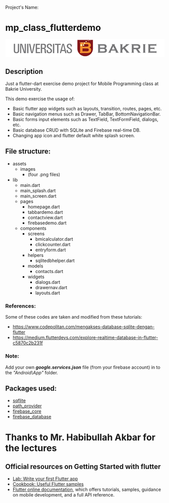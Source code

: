 Project's Name:
# mp_class_flutterdemo

![UB banner](assets/images/Logo_UB_Tengah.png)

## Description
Just a flutter-dart exercise demo project for Mobile Programming class at Bakrie University.

This demo exercise the usage of:
- Basic flutter app widgets such as layouts, transition, routes, pages, etc.
- Basic navigation menus such as Drawer, TabBar, BottomNavigationBar.
- Basic forms input elements such as TextField, TextFormField, dialogs, etc.
- Basic database CRUD with SQLite and Firebase real-time DB.
- Changing app icon and flutter default white splash screen.

## File structure:
  - assets
    - images
      - (four .png files)
  - lib
    - main.dart
    - main_splash.dart
    - main_screen.dart
    - pages
      - homepage.dart
      - tabbardemo.dart
      - contactview.dart
      - firebasedemo.dart
    - components
      - screens
        - bmicalculator.dart
        - clickcounter.dart
        - entryform.dart
      - helpers
        - sqlitedbhelper.dart
      - models
        - contacts.dart
      - widgets
        - dialogs.dart
        - drawernav.dart
        - layouts.dart

### References:
Some of these codes are taken and modified from these tutorials:
  - https://www.codepolitan.com/mengakses-database-sqlite-dengan-flutter
  - https://medium.flutterdevs.com/explore-realtime-database-in-flutter-c5870c2b231f

### Note:  
  Add your own ***google.services.json*** file (from your firebase account) in to the *"Android\App"* folder. 

## Packages used:
  - [sqflite](https://pub.dev/packages/sqflite)
  - [path_provider](https://pub.dev/packages/path_provider)
  - [firebase_core](https://pub.dev/packages/firebase_core)
  - [firebase_database](https://pub.dev/packages/firebase_database)

# Thanks to Mr. Habibullah Akbar for the lectures

## Official resources on Getting Started with flutter
- [Lab: Write your first Flutter app](https://flutter.dev/docs/get-started/codelab)
- [Cookbook: Useful Flutter samples](https://flutter.dev/docs/cookbook)
- [Flutter online documentation](https://flutter.dev/docs), which offers tutorials, samples, guidance on mobile development, and a full API reference.
